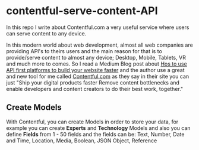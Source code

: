 # contentful-serve-content-API
In this repo I write about Contentful.com a very useful service where users can serve content to any device.

In this modern world about web development, almost all web companies are providing API's to theirs users and the main reason for that is to provide/serve content to almost any device; Desktop, Mobile, Tablets, VR and much more to comes. So I read a Medium Blog post about [Hos to use API first platforms to build your website faster](https://medium.freecodecamp.org/how-to-use-api-first-platforms-to-build-your-websites-faster-e917e8318ee) and the author use a great and new tool for me called [Contentful.com](https://www.contentful.com/) as they say in their site you can just "Ship your digital products faster
Remove content bottlenecks and enable developers and content creators to do their best work, together."

## Create Models
With Contentful, you can create Models in order to store your data, for example you can create **Experts** and **Technology** Models and also you can define **Fields** from 1 - 50 fields and the fields can be: Text, Number, Date and Time, Location, Media, Boolean, JSON Object, Reference
